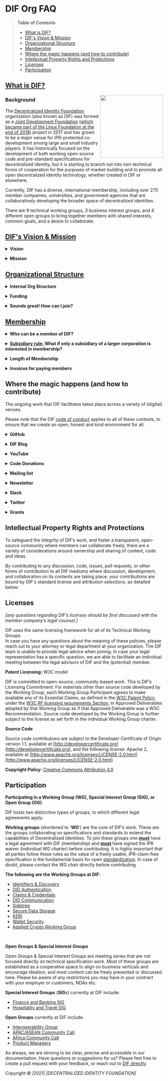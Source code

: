 # DIF Org FAQ 
<!-- Start Document Outline -->

> **Table of Contents**
> * [What is DIF?](#what-is-dif) 
> * [DIF's Vision &amp; Mission](#difs-vision--mission)
> * [Organizational Structure](#organizational-structure)
> * [Membership](#membership)
> * [Where the magic happens (and how to contribute)](#where-the-magic-happens-and-how-to-contribute)
> * [Intellectual Property Rights and Protections](#intellectual-property-rights-and-protections)
> * [Licenses](#licenses)
> * [Participation](#participation)
> 

<!-- End Document Outline -->
 

## [What is DIF?](https://github.com/decentralized-identity/org/blob/master/brand-guidelines.md)
 
 <img src="https://github.com/decentralized-identity/org/blob/master/Org%20documents/Brand%20materials/DIF%20Logo/DIF_logo_color_square_v1.png" align="right" width="200" height="200" />


### Background
The [Decentralized Identity Foundation](https://identity.foundation/) organization (also known as DIF) was formed as a [Joint Development Foundation](https://www.jointdevelopment.org/) ([which became part of the Linux Foundation at the end of 2018](https://www.linuxfoundation.org/press-release/jdf-joins-lf-family/)) project in 2017 and has grown to be a major venue for IPR-protected co-development among large and small industry players. It has historically focused on the development of both working open-source code and pre-standard specifications for decentralized identity, but it is starting to branch out into non-technical forms of cooperation for the purposes of market-building and to promote all open decentralized identity technology, whether created in DIF or elsewhere.


Currently, DIF has a diverse, international membership, including over 270 member companies, universities, and government agencies that are collaboratively developing the broader space of decentralized identities. 

There are 9 technical working groups, 3 business interest groups, and 4 different open groups to bring together members with shared interests, common goals, and a desire to collaborate. 



## [DIF's Vision & Mission](https://identity.foundation/governance/about)

**<details><summary>Vision</summary>**

DIF wants to enable a world where decentralized identity solutions allow entities to gain control over their identities and allow trusted interactions.
</details>


**<details><summary>Mission</summary>**
	
The Decentralized Identity Foundation (DIF) exists to advance the interests of the decentralized identity community, including performing research and development to advance “pre-competitive” technical foundations towards established interoperable, global standards. DIF  views this work as a foundational step towards secure, efficient, empowered and democratic interactions online. To that end, DIF aims to include contributions from a diversity of viewpoints and foster an environment of empathy and cooperation, and make its work freely available to the public as Open Source resources.
</details>

## [Organizational Structure](https://identity.foundation/governance/about) 

**<details><summary>Internal Org Structure</summary>**
	
![DIF Org Structure](https://user-images.githubusercontent.com/89832649/146234518-218dd260-e82d-466a-8884-a21a64c93d09.png)
As defined in the [DIF Charter](https://bit.ly/DIFParticipationMatrix_4_0_3) and [Governance - Operating Addendum](https://github.com/decentralized-identity/org/blob/c06c17bd2df58633eb74d9d5237281c79d9b676e/Org%20documents/Membership%20agreements/DIF%20Governance%20-%20Operating%20Addendum%20-%2020210304.pdf), DIF is governed by the elected Steering Committee (SC). The SC is made up of 10 elected members and the representatives of the Technical Steering Committee. The election takes place in Q1-2 of each year.  Nominees are required to be members of DIF at the time of the annual elections, however, only Associate member organizations are qualified to vote.  \
The SC is the legal decision-maker in DIF: it created the Technical Steering Commitee (TSC) to delegate decision-making authority on operational technical matters to the TSC. The TSC is made up of the current (technical) Working Group chairs, with every WG sending at least one chair to participate. On voting matters, there is one vote per WG, not per person. The TSC chair is elected by the WG chairs at the TSC and not general DIF membership. 

The Executive Director is the primary official representative of the foundation. The ED is selected by the SC.

The people responsible for DIF Operations and Communications report to the Executive Director or directly to the SC. 

The Operating Addendum governing the structure of the SC and TSC can be found [here](https://github.com/decentralized-identity/org/blob/c06c17bd2df58633eb74d9d5237281c79d9b676e/Org%20documents/Membership%20agreements/DIF%20Governance%20-%20Operating%20Addendum%20-%2020210304.pdf). \
    The Steering Committee election process is detailed here: [SC election](https://github.com/decentralized-identity/org/blob/c06c17bd2df58633eb74d9d5237281c79d9b676e/Org%20documents/Membership%20agreements/DIF%20Steering%20Committee%20Election%20Process_20210304%20-%20approved.pdf) </details>
    

**<details><summary>Funding</summary>**
	
DIF is a US-registered 501(c)(6) membership organization. DIF’s funding originates only from the membership fees paid by Associate members. DIF does not accept external donations and does not sell commercial products or advertisements of any kind. 

As of [July 2021](https://blog.identity.foundation/dif-grant-1-jws-test-suite/), DIF is delighted to administer various grants for specific items of work that contribute value to the open-source decentralized identity space. This funding either comes from DIF directly, or is sponsored by a member organization and awarded and administered by DIF.
</details>

**<details><summary>Sounds great! How can I join?</summary>**
	
Membership applications can be submitted via our website [here](https://identity.foundation/join) or by emailing [membership@identity.foundation](mailt:membership@identity.foundation). 
    Read our [Membership section](#Membership) for more detailed information about becoming a member of DIF and what options are available.
</details>
    

## [Membership](https://identity.foundation/join)

**<details><summary>Who can be a member of DIF?</summary>**

Anyone with a legal presence can join DIF. 

DIF has several different membership types, some of which are free and some which incur fees:

The DIF [Participation Matrix](https://github.com/decentralized-identity/decentralized-identity.github.io/blob/master/assets/DIF%20participation%20matrix_4.0.2_20210519.pdf) gives a comprehensive overview of the differences between the various types of DIF membership. Paid associate membership comes with a number of exclusive extras, including a vote in Steering Committee elections, representation on the DIF website, and the ability to list opportunities on our DIF [jobs board](https://identity.foundation/jobs/).

**Associate membership:**
	
The highest tier of membership level is available for companies of all sizes. The Associate membership is a paid membership and the fees are dynamically scaled based on total employee numbers. The fee scale can be found in the [DIF Project Charter, Appendix C](https://bit.ly/DIFProjectCharter_4_0_3).

**Contributor membership:**
	
This is DIF’s **free** membership tier designed for companies. This membership is available for companies with less than 1000 employees. Contributors do not participate in the election and are not eligible to submit technical news to the newsletter. 

**Individual freelancers (Feedback Agreement):**
	
Designed for individual contributors to DIF Working Groups, **free of charge**. The contributions are provided on an individual basis, not as a representative of an organization or company (you **must not** be in full-time employment at an organization). Regardless of freelance status, check with the legal department of your clients to make sure this agreement would be actionable and is not in breach of your existing contracts.

**FYI:** this option CANNOT be used if you are a full-time employee or executive officer of an entity, regardless of for-profit/non-profit status.

**Liaison (Non-profit/Govt. Agency:**

This is DIF’s partnership framework tier that was created for DIF to align interests and establish partnerships with other organizations that are not-for-profit. 

Non-profit organizations with complicated ownership structures and government agencies should review the Liaison agreement and contact [membership@identity.foundation](http://membership@identity.foundation) for further details. </details>

**<details><summary>[Subsidiary rule:](https://github.com/decentralized-identity/decentralized-identity.github.io/blob/master/assets/Subsidiary%20rule%20for%20DIF%20Associate%20membership-%2020210401.pdf) What if only a subsidiary of a larger corporation is interested in membership?</summary>** 

Corporations are often a group of companies tied together under a common brand and interlinked product portfolios, even though the local decision power and focus of these entities might differ. Geographical subsidiaries and non-profit “wings” closely affiliated with for-profit parent enterprises are considered, for DIF membership purposes, “subsidiaries” of these larger enterprises.</details>
    

**<details><summary>Length of Membership</summary>** 

The term of the membership agreement is 1 year from the date this agreement is countersigned by the Project. Upon the expiration of any term, this Project Charter will automatically renew for successive 1 year periods unless a party provides the other party with notice of its intent not to renew this Project Charter at least 30 days prior to the expiration of the then-current term. As always, if you have any questions regarding invoicing, term limits, and renewals, please reach out to us at [membership@identity.foundation](http://membership@identity.foundation)!
    </details>


**<details><summary>Invoices for paying members</summary>**

As [part of the Linux Foundation](https://www.linuxfoundation.org/), DIF relies on its financial administration infrastructure. The invoice is managed and issued by Linux Foundation accounting from an @linuxfoundation.org email address. DIF membership fees are billed annually. \
</details>



## Where the magic happens (and how to contribute) 

The ongoing work that DIF facilitates takes place across a variety of (digital) venues.

Please note that the DIF [code of conduct](https://github.com/decentralized-identity/org/blob/master/code-of-conduct.md) applies to all of these contexts, to ensure that we create an open, honest and kind environment for all.


**<details><summary>GitHub</summary>**

GitHub is DIF’s primary place of collaboration and the main archive of the work produced at DIF by a variety of Working Groups (WG). Many Working Groups manage a number of repositories for individual projects and work items, as well as for general note-keeping, agenda-setting for group calls, charters, and other governance documentation. All of the documentation for DIF as an organization is also freely available on GitHub [here](https://github.com/decentralized-identity/org). 

To get involved with any of this work please join DIF as a member **and** sign the applicable WG charter (s). Once that’s done, please reach out to membership@identity.foundation or on Slack with your associated GitHub handles to be added to the various repositories.</details>
	


**<details><summary>DIF Blog</summary>**
	
DIF maintains a regular blog ([link](https://blog.identity.foundation)), hosted on the DIF website, as well as [Medium.com](https://medium.com/@decentralized.identity). Here we report exciting developments, news and project successes both at DIF and from the wider decentralized identity community. Most of the content is written by DIF members and WG chairs, often to explain specific details of a work item or working group, or as a high-level overview of some of the core concepts and technologies underpinning our work. We highly recommend you take a look through the archive here LINK. 
</details>


**<details><summary>YouTube</summary>**

DIF also runs a [YouTube channel](https://www.youtube.com/channel/UCicZIzvOXOyij0A6jlA7nxQ), which is particularly suited to video-explainers of decentralized identity technology, or hosting webinars and virtual events, whether live or pre-recorded. If you have any content you would like to upload, present as a webinar or want to produce with us, please reach out to us directly.</details>

**<details><summary>Code Donations</summary>**
	
DIF accepts and encourages members to work on community-owned work instead of in-house open-source projects. For this reason, DIF developed a straightforward method for [donation](https://github.com/decentralized-identity/org/blob/master/github-donation.md) of work to the organization, which DIF will then provide to the public under an open-source license for use, further development, testing, forking etc. DIF does not accept financial or material donations of any kind.
</details>

**<details><summary>Mailing list</summary>**
	
Every DIF group (Technical or Open) has a respective [mailing list](https://lists.identity.foundation/).  Everyone can subscribe to any mailing list, however, the contribution is limited, in the case of the Technical WG mailing list, to members who signed the WG charter. Updates related to the work of the group, as well as scheduling and agenda of regular calls can be shared through this channel. We encourage member representatives to use their corporate email addresses. Please whitelist @identity.foundation email addresses to make sure they don’t land in your spam filter. We are not interested in selling your data to third parties or sending you spam.</details>

**<details><summary>Newsletter</summary>**
	
DIF also produces a monthly newsletter: This includes status updates on the work across DIF groups, relevant industry news, upcoming events and job opportunities at DIF members. This is a great way to get an overview of all the moving parts at DIF. The newsletter archive of past issues can be found [here](https://github.com/decentralized-identity/newsletterarchives), and you can subscribe to the newsletter directly on the DIF homepage [here](https://identity.foundation/). If you have any exciting announcements or tips, you can submit them for inclusion using [this form](https://docs.google.com/forms/d/106K_65wkYSiWEEg5haKYJuSbVW2DsXabhv4_LgCDo2o/viewform?edit_requested=true).</details>


**<details><summary>Slack</summary>**
	
DIF also hosts a [Slack workspace](difdn.slack.com) to host conversations around topics or for members of a specific group. Please note that significant contributions to group work should be kept on GitHub and for the group Zoom calls. Please register for the DIF Slack using your corporate email address and real name.** Note**: as this is an unpaid Slack space, message history is limited: currently the channels have approx 4-5 weeks of history. Please save any important info, files, links etc or move the conversation to an email chain if it will be needed for reference later.</details>

**<details><summary>Twitter</summary>**
	
DIF maintains a Twitter presence with the handle [@decentralizedID](http://bit.ly/DIF_twitter) account to provide frequent updates on industry news, publications, work progress at DIF, and events.
    </details>
    
**<details><summary>Grants</summary>**

Documentation on the nature of DIF Grants can be found on GitHub [here](https://github.com/decentralized-identity/decentralized-identity.github.io/blob/master/assets/DIF%20Grants%20Operating%20Addendum_20210402.pdf), which includes the form for applying. Considerations for what makes a compelling application is discussed in the [DIF Blog article announcing the Grant scheme](https://blog.identity.foundation/introducing-dif-grants/). 

For an example of the kind of work that can be funded by a grant from DIF, read about our first awardee, a JWS Test Suite, on the [DIF Blog here](https://blog.identity.foundation/dif-grant-1-jws-test-suite/).</details>


## Intellectual Property Rights and Protections

To safeguard the integrity of DIF’s work, and foster a transparent, open-source community where members can collaborate freely, there are a variety of considerations around ownership and sharing of content, code and ideas.

By contributing to any discussion, code, issues, pull requests, or other forms of contribution to all DIF mediums where discussion, development, and collaboration on its contents are taking place, your contributions are bound by DIF's standard license and attribution selections, as detailed below:


## Licenses

_[any questions regarding DIF’s licenses should be first discussed with the member company’s legal counsel.]_

DIF uses the same licensing framework for all of its Technical Working Groups.  \
In case you have any questions about the meaning of these policies, please reach out to your attorney or legal department at your organization. The DIF team is unable to provide legal advice when joining. In case your legal representation has a specific question, we are able to facilitate an individual meeting between the legal advisors of DIF and the (potential) member.

					

**Patent Licensing:** W3C model

DIF is committed to open-source, community-based work. This is DIF’s Licensing Commitment: For materials other than source code developed by the Working Group, each Working Group Participant agrees to make available any of its Essential Claims, as defined in the [W3C Patent Policy](http://www.w3.org/Consortium/Patent-Policy-20040205), under the [W3C RF licensing requirements Section](http://www.w3.org/Consortium/Patent-Policy-20040205), in Approved Deliverables adopted by that Working Group as if that Approved Deliverable was a W3C Recommendation. Source code developed by the Working Group is further subject to the license as set forth in the individual Working Group charter.

						

**Source Code**	

Source code contributions are subject to the Developer Certificate of Origin version 1.1, available at ​[http://developercertificate.org](http://developercertificate.org) ​, and the following license: Apache 2, available at  [http://www.apache.org/licenses/LICENSE-2.0.html](http://www.apache.org/licenses/LICENSE-2.0.html)	

**Copyright Policy:** 	[Creative Commons Attribution 4.0 ](https://creativecommons.org/licenses/by/4.0/)	


## Participation

**Participating in a Working Group (WG), Special Interest Group (SIG), or Open Group (OG)**

DIF hosts two distinctive types of groups, to which different legal agreements apply. 

**Working groups** (shortened to '**WG**') are the core of DIF’s work. These are the groups collaborating on specifications and standards to extend the capabilities of Decentralized Identities. To join these groups one **<span style="text-decoration:underline;">must</span>** have a legal agreement with DIF (membership) and **<span style="text-decoration:underline;">must</span>** have signed the IPR waiver (individual WG charter) before contributing. It is highly important that all parties follow these rules as the value of a freely usable, IPR-claim-free specification is the fundamental basis for open [standardization](https://blog.identity.foundation/drilling-down--open-standards/). In case of doubt, please contact the WG chair directly before contributing.</details>


**The following are the Working Groups at DIF:**

* [Identifiers & Discovery](https://identity.foundation/working-groups/identifiers-discovery.html) 
* [DID Authentication](https://identity.foundation/working-groups/authentication.html)
* [Claims & Credentials](https://identity.foundation/working-groups/claims-credentials.html)
* [DID Communication](https://identity.foundation/working-groups/did-comm.html)
* [Sidetree](https://identity.foundation/working-groups/sidetree.html)
* [Secure Data Storage](https://identity.foundation/working-groups/secure-data-storage.html)
* [KERI](https://identity.foundation/working-groups/keri.html)
* [Wallet Security](https://identity.foundation/working-groups/claims-credentials.html)
* [Applied Crypto Working Group](https://identity.foundation/working-groups/crypto.html)

<br>

**Open Groups & Special Interest Groups** 

Open Groups & Special Interest Groups are meeting series that are not focused directly on technical specification work. Most of these groups are established as a cooperative space to align on business verticals and encourage ideation, and most content can be freely presented or discussed here. Please be aware of any restrictions you may have in your contract with your employer or customers, NDAs etc.

**Special Interest Groups** (**SIG**s) currently at DIF include:

* [Finance and Banking SIG](https://www.notion.so/dif/Banking-and-Finance-SIG-b2d528af578d44699aeb742ed47b81d2)
* [Hospitality and Travel SIG](https://www.notion.so/dif/HOSPITALITY-TRAVEL-SIG-242105321e1747f8bce776bf634a55b3)
    
**Open Groups** currently at DIF include:
* [Interoperability Group](https://identity.foundation/interop/)
* [APAC/ASEAN Community Call](https://www.notion.so/dif/DIF-Asia-Discussion-Group-85bc823687e745c29ef5084f5e1f5802)
* [Africa Community Call](https://www.notion.so/dif/DIF-Africa-Discussion-Group-a0309cb4a1d4461085683744d2955973)
* [Product Managers](https://dif.groups.io/g/id-productmanagers)



As always, we are striving to be clear, precise and accessible in our documentation. Have questions or suggestions for us? Please feel free to create a pull request with your feedback, or reach out to [DIF directly](mailto:operations@identity.foundation).

_Copyright © |2021| |DECENTRALIZED IDENTITY FOUNDATION|_  
